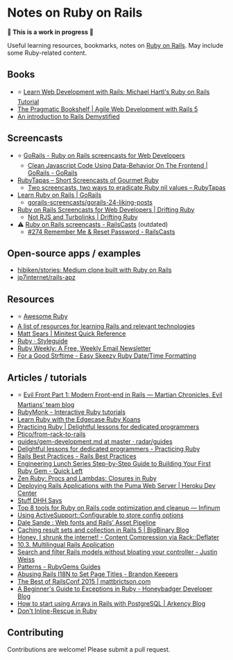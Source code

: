 # Notes on Ruby on Rails

**🚧 This is a work in progress 🚧**

Useful learning resources, bookmarks, notes on [Ruby on Rails](https://rubyonrails.org). May include some Ruby-related content.

## Books

- ⭐️ [Learn Web Development with Rails: Michael Hartl's Ruby on Rails Tutorial](https://www.railstutorial.org)
- [The Pragmatic Bookshelf | Agile Web Development with Rails 5](https://pragprog.com/book/rails5/agile-web-development-with-rails-5)
- [An introduction to Rails Demystified](https://launchschool.com/books/demystifying_rails/read/introduction)

## Screencasts

- ⭐️ [GoRails - Ruby on Rails screencasts for Web Developers](https://gorails.com/)
  - [Clean Javascript Code Using Data-Behavior On The Frontend | GoRails - GoRails](https://gorails.com/episodes/clean-javascript-with-data-behavior)
- [RubyTapas – Short Screencasts of Gourmet Ruby](https://www.rubytapas.com)
  - [Two screencasts, two ways to eradicate Ruby nil values – RubyTapas](https://www.rubytapas.com/2017/01/31/two-screencasts-two-ways-eradicate-ruby-nil-values)
- [Learn Ruby on Rails | GoRails](https://gorails.com)
  - [gorails-screencasts/gorails-24-liking-posts](https://github.com/gorails-screencasts/gorails-24-liking-posts)
- [Ruby on Rails Screencasts for Web Developers | Drifting Ruby](https://www.driftingruby.com)
  - [Not RJS and Turbolinks | Drifting Ruby](https://www.driftingruby.com/episodes/not-rjs-and-turbolinks)
- ⚠️ [Ruby on Rails screencasts - RailsCasts](http://railscasts.com) (outdated)
  - [#274 Remember Me & Reset Password - RailsCasts](http://railscasts.com/episodes/274-remember-me-reset-password)


## Open-source apps / examples

- [hibiken/stories: Medium clone built with Ruby on Rails](https://github.com/kenny-hibino/stories)
- [jp7internet/rails-apz](https://github.com/jp7internet/rails-apz)

## Resources

- ⭐️ [Awesome Ruby](http://awesome-ruby.com/)
- [A list of resources for learning Rails and relevant technologies](https://gist.github.com/andycandrea/75f5e97c25934fc9eb84)
- [Matt Sears | Minitest Quick Reference](http://mattsears.com/articles/2011/12/10/minitest-quick-reference/)
- [Ruby · Styleguide](https://github.com/styleguide/ruby)
- [Ruby Weekly: A Free, Weekly Email Newsletter](http://rubyweekly.com/)
- [For a Good Strftime - Easy Skeezy Ruby Date/Time Formatting](http://www.foragoodstrftime.com/)

## Articles / tutorials

- ⭐️ [Evil Front Part 1: Modern Front-end in Rails — Martian Chronicles, Evil Martians’ team blog](https://evilmartians.com/chronicles/evil-front-part-1)
- [RubyMonk - Interactive Ruby tutorials](https://rubymonk.com/)
- [Learn Ruby with the Edgecase Ruby Koans](http://rubykoans.com)
- [Practicing Ruby | Delightful lessons for dedicated programmers](https://practicingruby.com/)
- [Ptico/from-rack-to-rails](https://github.com/Ptico/from-rack-to-rails)
- [guides/gem-development.md at master · radar/guides](https://github.com/radar/guides/blob/master/gem-development.md)
- [Delightful lessons for dedicated programmers - Practicing Ruby](https://practicingruby.com/)
- [Rails Best Practices - Rails Best Practices](http://rails-bestpractices.com/)
- [Engineering Lunch Series Step-by-Step Guide to Building Your First Ruby Gem - Quick Left](https://quickleft.com/blog/engineering-lunch-series-step-by-step-guide-to-building-your-first-ruby-gem/)
- [Zen Ruby: Procs and Lambdas: Closures in Ruby](http://www.zenruby.info/2016/05/procs-and-lambdas-closures-in-ruby.html)
- [Deploying Rails Applications with the Puma Web Server | Heroku Dev Center](https://devcenter.heroku.com/articles/deploying-rails-applications-with-the-puma-web-server)
- [Stuff DHH Says](http://ericfarkas.com/posts/stuff-dhh-says/)
- [Top 8 tools for Ruby on Rails code optimization and cleanup — Infinum](https://www.infinum.co/the-capsized-eight/articles/top-8-tools-for-ruby-on-rails-code-optimization-and-cleanup)
- [Using ActiveSupport::Configurable to store config options](http://hashnuke.com/2012/06/04/using-activesupport-configurable-to-store-config-options.html)
- [Dale Sande : Web fonts and Rails’ Asset Pipeline](https://coderwall.com/p/v5c8kq)
- [Caching result sets and collection in Rails 5 | BigBinary Blog](http://blog.bigbinary.com/2016/02/02/activerecord-relation-cache-key.html)
- [Honey, I shrunk the internet! - Content Compression via Rack::Deflater](https://robots.thoughtbot.com/content-compression-with-rack-deflater)
- [10.3. Multilingual Rails Application](http://www.xyzpub.com/en/ruby-on-rails/3.2/i18n_mehrsprachige_rails_applikation.html)
- [Search and filter Rails models without bloating your controller - Justin Weiss](http://www.justinweiss.com/articles/search-and-filter-rails-models-without-bloating-your-controller/)
- [Patterns - RubyGems Guides](http://guides.rubygems.org/patterns/#semantic-versioning)
- [Abusing Rails I18N to Set Page Titles - Brandon Keepers](http://opensoul.org/2012/11/05/abusing-rails-i18n-to-set-page-titles/)
- [The Best of RailsConf 2015 | mattbrictson.com](https://mattbrictson.com/best-of-railsconf-2015)
- [A Beginner's Guide to Exceptions in Ruby - Honeybadger Developer Blog](https://www.honeybadger.io/blog/a-beginner-s-guide-to-exceptions-in-ruby/)
- [How to start using Arrays in Rails with PostgreSQL | Arkency Blog](https://blog.arkency.com/2014/10/how-to-start-using-arrays-in-rails-with-postgresql/)
- [Don't Inline-Rescue in Ruby](https://thoughtbot.com/blog/don-t-inline-rescue-in-ruby)

## Contributing

Contributions are welcome! Please submit a pull request.
